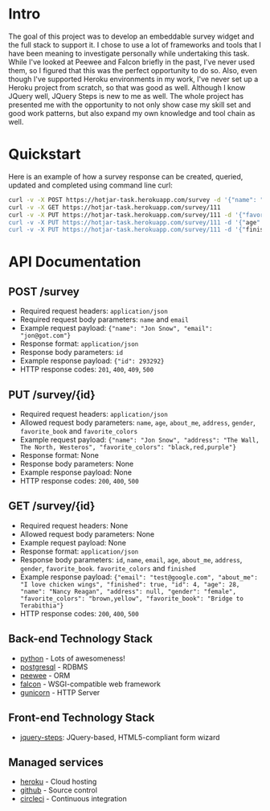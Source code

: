 # Intro
The goal of this project was to develop an embeddable survey widget and the full stack to support it.  I chose to use a lot of frameworks and tools that I have been meaning to investigate personally while undertaking this task.  While I've looked at Peewee and Falcon briefly in the past, I've never used them, so I figured that this was the perfect opportunity to do so.  Also, even though I've supported Heroku environments in my work, I've never set up a Heroku project from scratch, so that was good as well.  Although I know JQuery well, JQuery Steps is new to me as well.  The whole project has presented me with the opportunity to not only show case my skill set and good work patterns, but also expand my own knowledge and tool chain as well.  

# Quickstart
Here is an example of how a survey response can be created, queried, updated and completed using command line curl:
```bash
curl -v -X POST https://hotjar-task.herokuapp.com/survey -d '{"name": "Vladimir Putin", "email": "vlad@russia.ru"}' -H 'Content-Type: application/json'
curl -v -X GET https://hotjar-task.herokuapp.com/survey/111
curl -v -X PUT https://hotjar-task.herokuapp.com/survey/111 -d '{"favorite_book": "Dante's Inferno"}' -H 'Content-Type: application/json'
curl -v -X PUT https://hotjar-task.herokuapp.com/survey/111 -d '{"age": "28", "about_me": "I love chicken wings"}' -H 'Content-Type: application/json'
curl -v -X PUT https://hotjar-task.herokuapp.com/survey/111 -d '{"finished": "true"}' -H 'Content-Type: application/json'
```
# API Documentation
## POST /survey
* Required request headers: `application/json`
* Required request body parameters: `name` and `email`
* Example request payload: `{"name": "Jon Snow", "email": "jon@got.com"}`
* Response format: `application/json`
* Response body parameters: `id`
* Example response payload: `{"id": 293292}` 
* HTTP response codes: `201`, `400`, `409`, `500`
## PUT /survey/{id}
* Required request headers: `application/json`
* Allowed request body parameters: `name`, `age`, `about_me`, `address`, `gender`, `favorite_book` and `favorite_colors`
* Example request payload: `{"name": "Jon Snow", "address": "The Wall, The North, Westeros", "favorite_colors": "black,red,purple"}`
* Response format: None
* Response body parameters: None
* Example response payload: None
* HTTP response codes: `200`, `400`, `500`
## GET /survey/{id}
* Required request headers: None
* Allowed request body parameters: None
* Example request payload: None
* Response format: `application/json`
* Response body parameters: `id`, `name`, `email`, `age`, `about_me`, `address`, `gender`, `favorite_book`. `favorite_colors` and `finished`
* Example response payload: `{"email": "test@google.com", "about_me": "I love chicken wings", "finished": true, "id": 4, "age": 28, "name": "Nancy Reagan", "address": null, "gender": "female", "favorite_colors": "brown,yellow", "favorite_book": "Bridge to Terabithia"}`
* HTTP response codes: `200`, `400`, `500`

## Back-end Technology Stack
- [python] - Lots of awesomeness!
- [postgresql] - RDBMS
- [peewee] - ORM
- [falcon] - WSGI-compatible web framework
- [gunicorn] -  HTTP Server
## Front-end Technology Stack
- [jquery-steps]: JQuery-based, HTML5-compliant form wizard
## Managed services
- [heroku] - Cloud hosting
- [github] - Source control
- [circleci] - Continuous integration


[circleci]: <https://circleci.com/gh/jllivermont/hotjar-task>
[falcon]: <https://falcon.readthedocs.io/en/stable/>
[github]: <https://github.com/jllivermont/hotjar-task>
[gunicorn]: <http://gunicorn.org/>
[heroku]: <hotjar-task.herokuapp.com>
[jquery-steps]: <http://www.jquery-steps.com/>
[peewee]: <http://docs.peewee-orm.com/en/latest/>
[postgresql]: <https://www.postgresql.org/>
[python]: <https://docs.python.org/3/>


